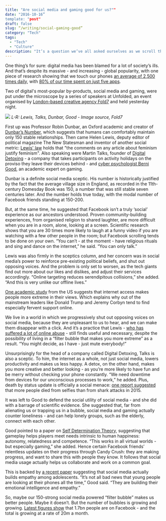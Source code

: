 ```yaml
---
title: "Are social media and gaming good for us?""
date: "2016-10-16”
template: "post"
draft: false
slug: “/writing/social-gaming-good”
category: "Tech"
tags:
  - "Tech"
  - "Culture"
description: "It’s a question we’ve all asked ourselves as we scroll through yet another smug status update or toss our phone across the room because we didn't match a row of colourful candy: is all this digital distraction actually good for us?"
---
```


 One thing’s for sure: digital media has been blamed for a lot of society’s ills. And that’s despite its massive - and increasing - global popularity, with one piece of research showing that we touch our phones [an average of 2,500 times daily](http://www.deloitte.co.uk/mobileuk/), with [80% of our time spent on just five apps](http://marketingland.com/report-mobile-users-spend-80-percent-time-just-five-apps-116858).

Two of digital's most-popular by-products, social media and gaming, were put under the microscope by a series of speakers at Unfolded, an event organised by [London-based creative agency Fold7](http://fold7.com/) and held yesterday night.

![](/media/social-gaming-good-1.png)
*L-R: Lewis, Talks, Dunbar, Good - Image source, Fold7*

First up was Professor Robin Dunbar, an Oxford academic and creator of [Dunbar’s Number](https://en.wikipedia.org/wiki/Dunbar%27s_number), which suggests that humans can comfortably maintain only 150 stable relationships. Then came Helen Lewis, deputy editor of political magazine The New Statesman and inventor of another social metric: [Lewis' law](http://geekfeminism.wikia.com/wiki/Lewis'_Law) holds that "the comments on any article about feminism justify feminism". Also speaking were Martin Talks, founder of [Digital Detoxing](http://www.digitaldetoxing.com/) - a company that takes participants on activity holidays on the proviso they leave their devices behind - and [cyber psychologist Berni Good](http://www.cyberpsychologist.co.uk/), an academic expert on gaming.

Dunbar is a definite social media sceptic. His number is historically justified by the fact that the average village size in England, as recorded in the 11th-century Domesday Book was 150, a number that was still stable seven centuries later. And the number holds true today, with the modal number of Facebook friends standing at 150-200.

But, at the same time, he suggested that Facebook isn’t a truly ‘social’ experience as our ancestors understood. Proven community-building experiences, from organised religion to shared laughter, are more difficult when you are in a room, alone, looking at a screen. Scientific research shows that you are 30 times more likely to laugh at a funny video if you are watching with a few other people in the room; but Facebook scrolling tends to be done on your own. “You can’t - at the moment - have religious rituals and sing and dance on the internet,” he said. “You can only talk.”

Lewis was also firmly in the sceptics column, and her concern was in social media’s power to reinforce pre-existing political beliefs, and shut out opposing voices. And the problem is only set to worsen, as the tech giants find out more about our likes and dislikes, and adjust their services accordingly. “Online targeting reduces serendipitous collisions,” she added. “And this is very unlike our offline lives.”

[One academic study](https://www.asc.upenn.edu/news-events/publications/lelkes-y-sood-g-and-iyengar-s-2016-hostile-audience-selective-exposure) from the US suggests that internet access makes people more extreme in their views. Which explains why out of the mainstream leaders like Donald Trump and Jeremy Corbyn tend to find especially fervent support online.

We live in a world in which we progressively shut out opposing voices on social media, because they are unpleasant to us to hear, and we can make them disappear with a click. And it’s a practice that Lewis - [who has suffered a lot of online abuse](https://www.theguardian.com/commentisfree/2014/nov/23/culture-wars-now-we-are-all-in-danger) - still finds useful and necessary, despite the possibility of living in a “filter bubble that makes you more extreme” as a result. “You might decide, as I have - just mute everybody!”

Unsurprisingly for the head of a company called Digital Detoxing, Talks is also a sceptic. To him, the internet as a whole, not just social media, lowers productivity and makes us less happy. A detox, on the other hand, makes you more creative and better looking - as you’re more likely to have fun and be merry without checking your phone constantly. “We need downtime from devices for our unconscious processes to work,” he added. Plus, death by status update is officially a social menace: [one report suggested](http://www.telegraph.co.uk/technology/11881900/More-people-have-died-by-taking-selfies-this-year-than-by-shark-attacks.html) that more people died from selfies than from shark attacks in 2015.

It was left to Good to defend the social utility of social media - and she did with a barrage of scientific evidence. She suggested that, far from alienating us or trapping us in a bubble, social media and gaming actually counter loneliness - and can help lonely groups, such as the elderly, connect with each other.

Good pointed to a paper on [Self Determination Theory](http://selfdeterminationtheory.org/SDT/documents/2006_RyanRigbyPrzybylski_MandE.pdf), suggesting that gameplay helps players meet needs intrinsic to human happiness: autonomy, relatedness and competence. “This works in all virtual worlds - but especially gaming,” she added. Hence certain Facebook friends’ relentless updates on their progress through Candy Crush: they are making progress, and want to share this with people they know. It follows that social media usage actually helps us collaborate and work on a common goal.

This is backed by [a recent paper](http://www.sciencedirect.com/science/article/pii/S0747563216303673) suggesting that social media actually builds empathy among adolescents. “It’s not all bad news that young people are looking at their phones all the time,” Good said. “They are building their emotional intelligence and empathy.”

So, maybe our 150-strong social media powered “filter bubble” makes us better people. Maybe it doesn’t. But the number of bubbles is growing and growing. [Latest figures show](http://money.cnn.com/2016/07/27/technology/facebook-earnings-high-expectations/) that 1.7bn people are on Facebook - and the total is growing at a rate of 20m a month.
